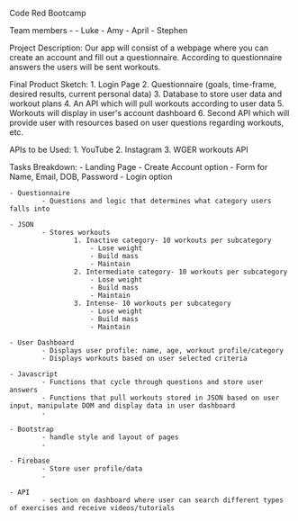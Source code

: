 Code Red Bootcamp

Team members -
	- Luke
	- Amy
	- April
	- Stephen

Project Description:
	Our app will consist of a webpage where you can create an account and fill out a questionnaire. According to questionnaire answers the users will be sent workouts. 

Final Product Sketch:
	1. Login Page
	2. Questionnaire (goals, time-frame, desired results, current personal data)
	3. Database to store user data and workout plans
	4. An API which will pull workouts according to user data
	5. Workouts will display in user's account dashboard
	6. Second API which will provide user with resources based on user questions regarding workouts, etc.

APIs to be Used:
	1. YouTube
	2. Instagram
	3. WGER workouts API

Tasks Breakdown:
	- Landing Page
			- Create Account option
					- Form for Name, Email, DOB, Password
			- Login option

	- Questionnaire
			- Questions and logic that determines what category users falls into

	- JSON
			- Stores workouts
					1. Inactive category- 10 workouts per subcategory
						- Lose weight
						- Build mass
						- Maintain 
					2. Intermediate category- 10 workouts per subcategory  
						- Lose weight
						- Build mass
						- Maintain
					3. Intense- 10 workouts per subcategory
						- Lose weight
						- Build mass
						- Maintain

	- User Dashboard
			- Displays user profile: name, age, workout profile/category
			- Displays workouts based on user selected criteria

	- Javascript
			- Functions that cycle through questions and store user answers
			- Functions that pull workouts stored in JSON based on user input, manipulate DOM and display data in user dashboard
			- 
	
	- Bootstrap
			- handle style and layout of pages
			- 

	- Firebase
			- Store user profile/data
			- 

	- API
			- section on dashboard where user can search different types of exercises and receive videos/tutorials



